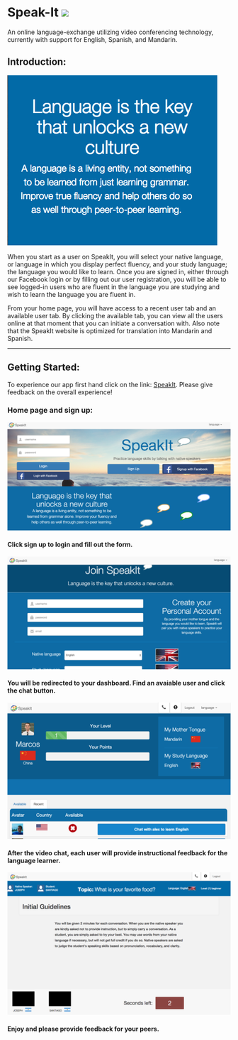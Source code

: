 # Speak-It  <img src="https://raw.githubusercontent.com/tgoldenberg/Speakit-Static/master/app/assets/images/globe-logo.png" width="48">
An online language-exchange utilizing video conferencing technology, currently with support for English, Spanish, and Mandarin.

## Introduction:

<img src="https://raw.githubusercontent.com/nyc-dragonflies-2015/Speak-It/master/app/assets/images/Read-me-quote.png">

When you start as a user on SpeakIt, you will select your native language, or language in which you display perfect fluency, and your study language; the language you would like to learn. Once you are signed in, either through our Facebook login or by filling out our user registration, you will be able to see logged-in users who are fluent in the language you are studying and wish to learn the language you are fluent in. 

From your home page, you will have access to a recent user tab and an available user tab. By clicking the available tab, you can view all the users online at that moment that you can initiate a conversation with. Also note that the SpeakIt website is optimized for translation into Mandarin and Spanish. 	
****


## Getting Started:

To experience our app first hand click on the link: <a href="https://speakitlanguages.com/">SpeakIt</a>. Please give feedback on the overall experience!

### Home page and sign up:


<img src="https://raw.githubusercontent.com/nyc-dragonflies-2015/Speak-It/master/app/assets/images/speakit-landing.png">

#### Click sign up to login and fill out the form.

<img src="https://raw.githubusercontent.com/nyc-dragonflies-2015/Speak-It/master/app/assets/images/speakit-signup.png">

#### You will be redirected to your dashboard. Find an avaiable user and click the chat button.

<img src="https://github.com/nyc-dragonflies-2015/Speak-It/blob/master/app/assets/images/speakit-profile.png">

#### After the video chat, each user will provide instructional feedback for the language learner.

<img src="https://github.com/nyc-dragonflies-2015/Speak-It/blob/master/app/assets/images/joseph-chat-room.png">


#### Enjoy and please provide feedback for your peers.

